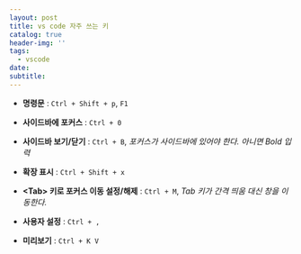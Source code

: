 ```yaml
---
layout: post
title: vs code 자주 쓰는 키
catalog: true
header-img: ''
tags: 
  - vscode
date: 
subtitle: 
---
```


* **명령문** : `Ctrl + Shift + p`, `F1`

* **사이드바에 포커스** : `Ctrl + 0`

* **사이드바 보기/닫기** : `Ctrl + B`, *포커스가 사이드바에 있어야 한다. 아니면 Bold 입력*

* **확장 표시** : `Ctrl + Shift + x`

* **\<Tab> 키로 포커스 이동 설정/해제** : `Ctrl + M`,  *Tab 키가 간격 띄움 대신 창을 이동한다.*

* **사용자 설정** : `Ctrl + ,`

* **미리보기** : `Ctrl + K V`
